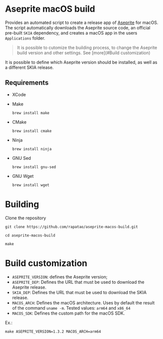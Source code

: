 # Aseprite macOS build

Provides an automated script to create a release app of [Aseprite](https://github.com/aseprite/aseprite) for macOS. The script automatically downloads the Aseprite source code, an official pre-built `SKIA` dependency, and creates a macOS app in the users `Applications` folder.

> It is possible to cutomize the building process, to change the Aseprite build version and other settings. See [more](#Build customization)

It is possible to define which Aseprite version should be installed, as well as a different SKIA release.

## Requirements

* XCode

* Make
    ```shell
    brew install make
    ```

* CMake
    ```shell
    brew install cmake
    ```

* Ninja
    ```shell
    brew install ninja
    ```

* GNU Sed
    ```shell
    brew install gnu-sed
    ```

* GNU Wget
    ```shell
    brew install wget
    ```

# Building

Clone the repository

```shell
git clone https://github.com/rapatao/aseprite-macos-build.git

cd aseprite-macos-build

make
```

# Build customization

* `ASEPRITE_VERSION`: defines the Aseprite version;
* `ASEPRITE_DEP`: Defines the URL that must be used to download the Aseprite release.
* `SKIA_DEP`: Defines the URL that must be used to download the SKIA release.
* `MACOS_ARCH`: Defines the macOS architecture. Uses by default the result of the command `uname -m`. Tested values: `arm64` and `x86_64`
* `MACOS_SDK`: Defines the custom path for the macOS SDK.

Ex.:
```shell
make ASEPRITE_VERSION=1.3.2 MACOS_ARCH=arm64
```
